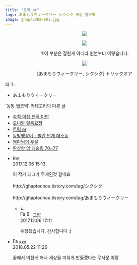 ```yaml
---
title: "트릭 or"
tags: あまもりウィークリー シクシク 동방_웹코믹
image: ghap/3002/001.jpg
---
```

<div class="article">
<p style="text-align: center; clear: none; float: none;"><img src="{{ site.nasurl }}/ghap/3002/001.jpg"/></p>
<p style="text-align: center; clear: none; float: none;"><img src="{{ site.nasurl }}/ghap/3002/002.jpg"/></p>
<p style="text-align: center; clear: none; float: none;">↑이 부분은 잘린게 아니라 원본부터 이렇습니다.</p>
<p style="text-align: center; clear: none; float: none;"><img src="{{ site.nasurl }}/ghap/3002/003.jpg"/></p>
<p style="text-align: center; clear: none; float: none;">[あまもりウィークリー, シクシク] トリックオア</p>
</div><div class="tagTrail">
<p>태그: </p>
<ul>
<li>あまもりウィークリー</li>
</ul>
</div><div class="another">
<p>'동방 웹코믹' 카테고리의 다른 글</p>
<ul>
<li><a href="/2016-12-28-ghap_3013">숙적 이상 천적 미만</a></li>
<li><a href="/2016-12-28-ghap_3012">오니와 얼음요정</a></li>
<li><a href="/2016-12-27-ghap_3002">트릭 or</a></li>
<li><a href="/2016-12-27-ghap_3001">동방맹꽁이 - 빨간 안개 대소동</a></li>
<li><a href="/2016-12-25-ghap_2994">염마님의 우울</a></li>
<li><a href="/2016-12-24-ghap_2992">환상향 암 레슬링 70~77</a></li>
</ul>
</div><div class="cb_module cb_fluid">
<div class="cb_wrt cb_profile">
<div class="comment">
<ul>
<li class="cb_thumb_off" id="comment15146050">
<div class="cb_comment_area">
<div class="cb_info_area">
<div class="cb_section">
<span class="cb_nick_name">Ret</span>
</div>
<div class="cb_section">
<span class="cb_date">2017.12.06 15:13 </span>
</div>
</div>
<div class="cb_dsc_comment">
<p class="cb_dsc">
											이 작가 태그가 두개인것 같네요<br/>
<br/>
http://ghaptouhou.tistory.com/tag/シクシク<br/>
<br/>
http://ghaptouhou.tistory.com/tag/あまもりウィークリー
										</p>
</div>
<ul>
<li class="cb_thumb_off" id="comment15146124">
<span class="cb_bu_subnode">ㄴ</span>
<div class="cb_comment_area">
<div class="cb_info_area">
<div class="cb_section">
<span class="cb_nick_name"><img alt="Favicon of https://ghaptouhou.tistory.com" height="16" onerror="this.onerror=null;this.parentNode.removeChild(this)" src="https://ghaptouhou.tistory.com/favicon.ico" width="16"/> <img alt="BlogIcon" height="16" onerror="this.parentNode.removeChild(this)" src="https://ghaptouhou.tistory.com/index.gif" width="16"/> <a href="https://ghaptouhou.tistory.com" onclick="return openLinkInNewWindow(this)"> 그압</a><span class="tistoryProfileLayerTrigger" onclick='TistoryProfile.show(event, this, {"title":"\uc800\uae30 \uc774\uac70 \ub098\uc911\uc5d0 \uc218\uc815 \uac00\ub2a5\ud558\ub098\uc694","url":"https:\/\/ghap.tistory.com","nickname":"\uadf8\uc555","items":[]}); return false;'></span></span>
</div>
<div class="cb_section">
<span class="cb_date">2017.12.06 17:11 </span>
</div>
</div>
<div class="cb_dsc_comment">
<p class="cb_dsc">
																수정했습니다. 감사합니다 :)
															</p>
</div>
</div>
</li>
</ul>
</div></li>
<li class="cb_thumb_off" id="comment15259997">
<div class="cb_comment_area">
<div class="cb_info_area">
<div class="cb_section">
<span class="cb_nick_name"><img alt="Favicon of http://qksxodid12@naver.com" height="16" onerror="this.onerror=null;this.parentNode.removeChild(this)" src="http://naver.com/favicon.ico" width="16"/> <a href="http://qksxodid12@naver.com" onclick="return openLinkInNewWindow(this)">xxx</a></span>
</div>
<div class="cb_section">
<span class="cb_date">2018.05.22 11:26 </span>
</div>
</div>
<div class="cb_dsc_comment">
<p class="cb_dsc">
											꿈에서 미친게 해서 세상을 미칰게 만들겠다는 무서운 야망
										</p>
</div>
</div></li>
</ul>
</div>
</div><!-- commentList close -->
</div>
